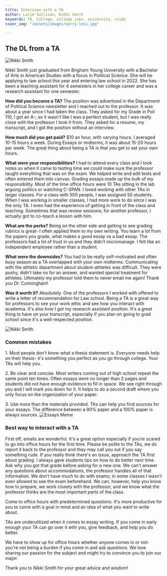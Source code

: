 ```yaml
---
title: Interview with a TA
author: Lucie Sullivan, Nikki Smith
keywords: TA, College, college jobs, university, study
cover_img: "/assets/images/sorry-levi.jpg"

---
```

## The DL from a TA

![Nikki Smith](https://lh6.googleusercontent.com/1XAfaPvKZrCoatoC2PRpvOMnBpHmUalehFiiUiH1tp6bElhHrKEvoqxPqnrviKA6xoy9SnQSL4cia3lTv6Ybt3NqqG1cpALnMhyWDEQcQ1DokU0b04J76ukknEkltmP3BdfYfV-s)

Nikki Smith just graduated from Brigham Young University with a Bachelor of Arts in American Studies with a focus in Political Science. She will be applying to law school this year and entering law school in 2022. She has been a teaching assistant for 4 semesters in her college career and was a research assistant for one semester.

**How did you become a TA?** The position was advertised in the Department of Political Science newsletter and I reached out to the professor. It was about a year since I had taken the class. They asked for my Grade in Poli 110, I got an A-, so it wasn’t like I was a perfect student, but I was really close with the professor I took it from. They asked for a resume, my transcript, and I got the position without an interview.

**How much did you get paid?** $10 an hour, with varying hours. I averaged 10-15 hours a week. During Essays or midterms, it was about 15-20 hours per week. The great thing about being a TA is that you get to set your own hours.

**What were your responsibilities?** I had to attend every class and I took notes so when it came to testing time we could make sure the professor taught everything that was on the exam. We helped write and edit tests and often entered them into canvas. Grading essays made up the bulk of my responsibility. Most of the time office hours were 10 TAs sitting in the lab arguing politics or watching C-SPAN. I loved working with other TAs in larger classes. For a class with 500 people, I was assigned 50 students. When I was working in smaller classes, I had more work to do since I was the only TA. I even had the experience of getting in front of the class and teaching. Sometimes that was review sessions; for another professor, I actually got to co-teach a lesson with him.

**What are the perks?** Being on the other side and getting to see grading rubrics is great- I often applied them to my own writing. You learn a lot from the papers you grade, what makes a good essay vs a bad essay. The professors had a lot of trust in us and they didn’t micromanage. I felt like an independent employee rather than a student.

**What were the downsides?** You had to be really self-motivated and often busy season as a TA overlapped with your own midterms. Communicating with the athletic department about student-athletes was difficult. They were pushy, didn’t take no for an answer, and wanted special treatment for athletes. Ultimately my professor told them to never email me again! Thank you Dr. Cunningham!

**Was it worth it?** Absolutely. One of the professors I worked with offered to write a letter of recommendation for Law school. Being a TA is a great way for professors to see your work ethic and see how you interact with academia. It's also how I got my research assistant position. It's a great thing to have on your transcript, especially if you plan on going to grad school since it's a well-respected position.

![Nikki Smith](https://lh6.googleusercontent.com/vI32HSHiN49B_eduhui8KXFA6U4C7LucLqM04-R9JmrbOvmHBwf7A84nDwQAVqq0QH2wxIDkWA5lOzVXQW2CGFbmh2pgPA7v0TyYUeIUUQ15YQvS_fHF9krBvdFUjXszEWE1WXt3)

### Common mistakes

1\. Most people don’t know what a thesis statement is. Everyone needs help on their thesis- it's something you perfect as you go through college. Your TAs will help you.

2\. Be clear and concise. Most writers coming out of high school repeat the same point ten times. Often essays were no longer than 2 pages and students did not have enough evidence to fill in space. We see right through you and I will mark you down for it. It helps to do a second draft where you only focus on the organization of your paper.

3\. Use more than the materials provided. TAs can help you find sources for your essays. The difference between a 90% paper and a 100% paper is always sources.
![Essays Meme](https://lh5.googleusercontent.com/iM5CA-uGJpyQjqcQg0a3GKFUY8nT8xinFXk8ZIaCeD3WtU7fK8pyRCMkVtuFUt9OYwjo22ZlLw2RFFXIK25RSKkzG9G00TX2OLx0ED5MCeA_8fDOH6BYEg8Nu21mwfR13TPFdoGP)
### Best way to interact with a TA
First off, emails are wonderful. It's a great option especially if you’re scared to go into office hours for the first time. Please be polite to the TAs, we do report it back to the professor and they may call you out if you say something rude. If you really think there's an issue, approach the TA first about grading. I always gave students tips on how to do better next time. Ask why you got that grade before asking for a new one. We can't answer any questions about accommodations, the professor handles all of that information. We don’t have much to do with exams; in some classes I wasn’t even allowed to see the exam beforehand. We can, however, help you know how to prepare, we work closely with the professor, and we know what the professor thinks are the most important parts of the class.

Come to office hours with predetermined questions. It's more productive for you to come with a goal in mind and an idea of what you want to write about.

TAs are underutilized when it comes to essay writing. If you come in early enough your TA can go over it with you, give feedback, and help you do better.

We have to show up for office hours whether anyone comes in or not- you're not being a burden if you come in and ask questions. We love sharing our passion for the subject and might try to convince you to join our major.

Thank you to Nikki Smith for your great advice and wisdom!